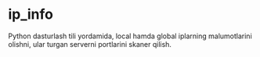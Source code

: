 # ip_info
Python dasturlash tili yordamida, local hamda global iplarning malumotlarini olishni, ular turgan serverni portlarini skaner qilish.
